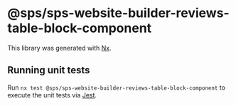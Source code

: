 # @sps/sps-website-builder-reviews-table-block-component

This library was generated with [Nx](https://nx.dev).

## Running unit tests

Run `nx test @sps/sps-website-builder-reviews-table-block-component` to execute the unit tests via [Jest](https://jestjs.io).
